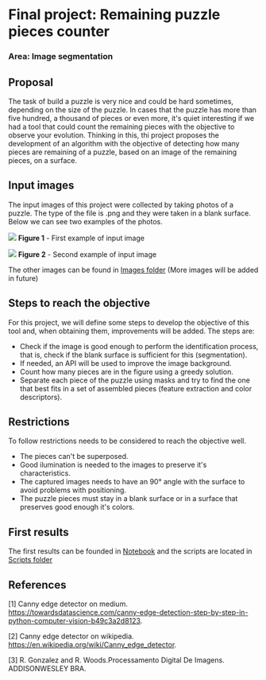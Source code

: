 # Final project: Remaining puzzle pieces counter
### Area: Image segmentation

## Proposal
The task of build a puzzle is very nice and could be hard sometimes, depending on the size of the puzzle. In cases that the puzzle has more than five hundred, a thousand of pieces or even more, it's quiet interesting if we had a tool that could count the remaining pieces with the objective to observe your evolution. Thinking in this, thi project proposes the development of an algorithm with the objective of detecting how many pieces are remaining of a puzzle, based on an image of the remaining pieces, on a surface.

## Input images
The input images of this project were collected by taking photos of a puzzle. The type of the file is .png and they were taken in a blank surface. Below we can see two examples of the photos.

![](images/4.png)
**Figure 1** - First example of input image

![](images/7.png)
**Figure 2** - Second example of input image

The other images can be found in [Images folder](images/) (More images will be added in future)
## Steps to reach the objective
For this project, we will define some steps to develop the objective of this tool and, when obtaining them, improvements will be added. The steps are:

- Check if the image is good enough to perform the identification process, that is, check if the blank surface is sufficient for this (segmentation).
- If needed, an API will be used to improve the image background.
- Count how many pieces are in the figure using a greedy solution.
- Separate each piece of the puzzle using masks and try to find the one that best fits in a set of assembled pieces (feature extraction and color descriptors).

## Restrictions
To follow restrictions needs to be considered to reach the objective well.

- The pieces can't be superposed.
- Good ilumination is needed to the images to preserve it's characteristics.
- The captured images needs to have an 90&deg; angle with the surface to avoid problems with positioning.
- The puzzle pieces must stay in a blank surface or in a surface that preserves good enough it's colors.

## First results

The first results can be founded in [Notebook](final_project.ipynb) and the scripts are located in [Scripts folder](scripts/)

## References 

[1]  Canny edge detector on medium. https://towardsdatascience.com/canny-edge-detection-step-by-step-in-python-computer-vision-b49c3a2d8123.

[2]  Canny edge detector on wikipedia. https://en.wikipedia.org/wiki/Canny_edge_detector.

[3]  R. Gonzalez and R. Woods.Processamento Digital De Imagens.  ADDISONWESLEY BRA.
